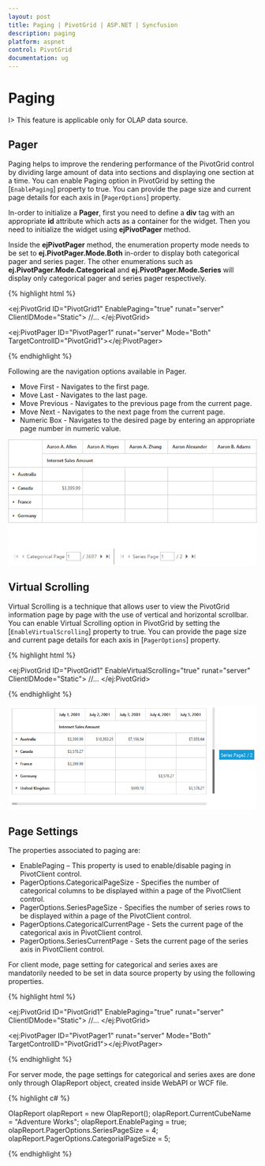 ```yaml
---
layout: post
title: Paging | PivotGrid | ASP.NET | Syncfusion 
description: paging
platform: aspnet
control: PivotGrid
documentation: ug
---
```


# Paging

I> This feature is applicable only for OLAP data source.

## Pager 

Paging helps to improve the rendering performance of the PivotGrid control by dividing large amount of data into sections and displaying one section at a time. You can enable Paging option in PivotGrid by setting the [`EnablePaging`] property to true. You can provide the page size and current page details for each axis in [`PagerOptions`] property.

In-order to initialize a **Pager**, first you need to define a **div** tag with an appropriate **id** attribute which acts as a container for the widget. Then you need to initialize the widget using **ejPivotPager** method.

Inside the **ejPivotPager** method, the enumeration property mode needs to be set to **ej.PivotPager.Mode.Both** in-order to display both categorical pager and series pager. The other enumerations such as **ej.PivotPager.Mode.Categorical** and **ej.PivotPager.Mode.Series** will display only categorical pager and series pager respectively.


{% highlight html %}

<ej:PivotGrid ID="PivotGrid1" EnablePaging="true" runat="server" ClientIDMode="Static">
    <DataSource>
        //...
        <PagerOptions CategoricalPageSize="5" SeriesPageSize="5" CategoricalCurrentPage="1" SeriesCurrentPage="1" />
    </DataSource>
</ej:PivotGrid>

<ej:PivotPager ID="PivotPager1" runat="server" Mode="Both" TargetControlID="PivotGrid1"></ej:PivotPager>

{% endhighlight %}


Following are the navigation options available in Pager.

* Move First - Navigates to the first page.
* Move Last - Navigates to the last page. 
* Move Previous - Navigates to the previous page from the current page.
* Move Next - Navigates to the next page from the current page.
* Numeric Box - Navigates to the desired page by entering an appropriate page number in numeric value.

![](Paging_images/paging.png)


## Virtual Scrolling

Virtual Scrolling is a technique that allows user to view the PivotGrid information page by page with the use of vertical and horizontal scrollbar. You can enable Virtual Scrolling option in PivotGrid by setting the [`EnableVirtualScrolling`] property to true. You can provide the page size and current page details for each axis in [`PagerOptions`] property. 

{% highlight html %}

<ej:PivotGrid ID="PivotGrid1" EnableVirtualScrolling="true" runat="server" ClientIDMode="Static">
    <DataSource>
        //...
        <PagerOptions CategoricalPageSize="5" SeriesPageSize="5" CategoricalCurrentPage="1" SeriesCurrentPage="1" />
    </DataSource>
</ej:PivotGrid>

{% endhighlight %}

![](Paging_images/virtual-scrolling.png)

## Page Settings

The properties associated to paging are:

* EnablePaging – This property is used to enable/disable paging in PivotClient control.
* PagerOptions.CategoricalPageSize - Specifies the number of categorical columns to be displayed within a page of the PivotClient control.
* PagerOptions.SeriesPageSize - Specifies the number of series rows to be displayed within a page of the PivotClient control.
* PagerOptions.CategoricalCurrentPage - Sets the current page of the categorical axis in PivotClient control.
* PagerOptions.SeriesCurrentPage - Sets the current page of the series axis in PivotClient control.

For client mode, page setting for categorical and series axes are mandatorily needed to be set in data source property by using the following properties.

{% highlight html %}

<ej:PivotGrid ID="PivotGrid1" EnablePaging="true" runat="server" ClientIDMode="Static">
    <DataSource>
        //...
        <PagerOptions CategoricalPageSize="5" SeriesPageSize="5" CategoricalCurrentPage="1" SeriesCurrentPage="1" />
    </DataSource>
</ej:PivotGrid>

<ej:PivotPager ID="PivotPager1" runat="server" Mode="Both" TargetControlID="PivotGrid1"></ej:PivotPager>

{% endhighlight %}

For server mode, the page settings for categorical and series axes are done only through OlapReport object, created inside WebAPI or WCF file.

{% highlight c# %}

OlapReport olapReport = new OlapReport();
olapReport.CurrentCubeName = "Adventure Works";
olapReport.EnablePaging = true;
olapReport.PagerOptions.SeriesPageSize = 4;
olapReport.PagerOptions.CategorialPageSize = 5;

{% endhighlight %}